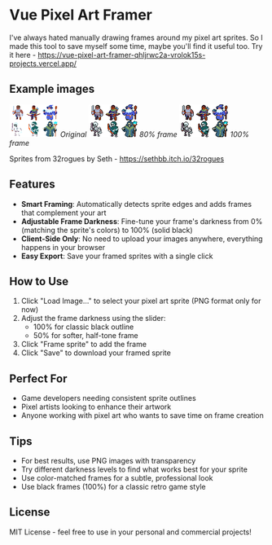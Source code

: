 # Vue Pixel Art Framer

I've always hated manually drawing frames around my pixel art sprites. So I made this tool to save myself some time, maybe you'll find it useful too. Try it here - https://vue-pixel-art-framer-qhljrwc2a-vrolok15s-projects.vercel.app/

## Example images
![Example](./src/assets/example.png)
*Original*
![Example 80%](./src/assets/example-framed-80.png)
*80% frame*
![Example 100%](./src/assets/example-framed-100.png)
*100% frame*

Sprites from 32rogues by Seth - https://sethbb.itch.io/32rogues

## Features

- **Smart Framing**: Automatically detects sprite edges and adds frames that complement your art
- **Adjustable Frame Darkness**: Fine-tune your frame's darkness from 0% (matching the sprite's colors) to 100% (solid black)
- **Client-Side Only**: No need to upload your images anywhere, everything happens in your browser
- **Easy Export**: Save your framed sprites with a single click

## How to Use

1. Click "Load Image..." to select your pixel art sprite (PNG format only for now)
2. Adjust the frame darkness using the slider:
   - 100% for classic black outline
   - 50% for softer, half-tone frame
3. Click "Frame sprite" to add the frame
4. Click "Save" to download your framed sprite

## Perfect For

- Game developers needing consistent sprite outlines
- Pixel artists looking to enhance their artwork
- Anyone working with pixel art who wants to save time on frame creation

## Tips

- For best results, use PNG images with transparency
- Try different darkness levels to find what works best for your sprite
- Use color-matched frames for a subtle, professional look
- Use black frames (100%) for a classic retro game style

## License

MIT License - feel free to use in your personal and commercial projects!
